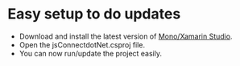 # Easy setup to do updates #

- Download and install the latest version of [Mono/Xamarin Studio](http://www.mono-project.com/download/).
- Open the jsConnectdotNet.csproj file.
- You can now run/update the project easily. 